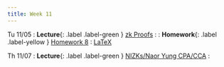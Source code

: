 ```yaml
---
title: Week 11
---
```


Tu 11/05
: **Lecture**{: .label .label-green } [zk Proofs](/assets/lecture-notes/collection-F24.pdf)
    : 
: **Homework**{: .label .label-yellow } [Homework 8](/assets/homework/hw-8.pdf)
    : [LaTeX](/assets/homework/hw-8.tex)

Th 11/07
: **Lecture**{: .label .label-green } [NIZKs/Naor Yung CPA/CCA](/assets/lecture-notes/collection-F24.pdf)
    : 
